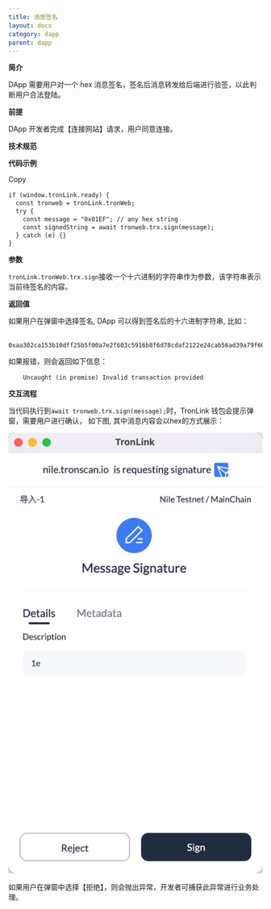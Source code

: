 ```yaml
---
title: 消息签名
layout: docs
category: dapp
parent: dapp
---
```


**简介**

DApp 需要用户对一个 hex 消息签名，签名后消息转发给后端进行验签，以此判断用户合法登陆。

**前提**

DApp 开发者完成【连接网站】请求，用户同意连接。

**技术规范**

**代码示例**

Copy

    if (window.tronLink.ready) {
      const tronweb = tronLink.tronWeb;
      try {
        const message = "0x01EF"; // any hex string
        const signedString = await tronweb.trx.sign(message);
      } catch (e) {}
    }

**参数**

`tronLink.tronWeb.trx.sign`接收一个十六进制的字符串作为参数，该字符串表示当前待签名的内容。

**返回值**

如果用户在弹窗中选择签名, DApp 可以得到签名后的十六进制字符串, 比如：

```shell 
    0xaa302ca153b10dff25b5f00a7e2f603c5916b8f6d78cdaf2122e24cab56ad39a79f60ff3916dde9761baaadea439b567475dde183ee3f8530b4cc76082b29c341c
```

如果报错，则会返回如下信息：

```shell 
    Uncaught (in promise) Invalid transaction provided
```
**交互流程**

当代码执行到`await tronweb.trx.sign(message);`时，TronLink 钱包会提示弹窗，需要用户进行确认， 如下图, 其中消息内容会以hex的方式展示：

![image](../images/dapp_message-signature_img_0.jpg)

如果用户在弹窗中选择【拒绝】，则会抛出异常，开发者可捕获此异常进行业务处理。

